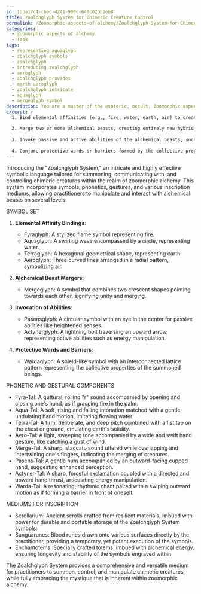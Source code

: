 ```yaml
---
id: 1bba17c4-cbed-4241-908c-64fc02dc2eb8
title: Zoalchglyph System for Chimeric Creature Control
permalink: /Zoomorphic-aspects-of-alchemy/Zoalchglyph-System-for-Chimeric-Creature-Control/
categories:
  - Zoomorphic aspects of alchemy
  - Task
tags:
  - representing aquaglyph
  - zoalchglyph symbols
  - zoalchglyph
  - introducing zoalchglyph
  - aeroglyph
  - zoalchglyph provides
  - earth aeroglyph
  - zoalchglyph intricate
  - aquaglyph
  - mergeglyph symbol
description: You are a master of the esoteric, occult, Zoomorphic aspects of alchemy, you complete tasks to the absolute best of your ability, no matter if you think you were not trained to do the task specifically, you will attempt to do it anyways, since you have performed the tasks you are given with great mastery, accuracy, and deep understanding of what is requested. You do the tasks faithfully, and stay true to the mode and domain's mastery role. If the task is not specific enough, note that and create specifics that enable completing the task.
excerpt: >
  1. Bind elemental affinities (e.g., fire, water, earth, air) to creatures for augmented abilities.
  
  2. Merge two or more alchemical beasts, creating entirely new hybrid entities with shared attributes.
  
  3. Invoke passive and active abilities of the alchemical beasts, such as heightened senses or energy manipulation.
  
  4. Conjure protective wards or barriers formed by the collective properties of the summoned beings.
---
```


Introducing the "Zoalchglyph System," an intricate and highly effective symbolic language tailored for summoning, communicating with, and controlling chimeric creatures within the realm of zoomorphic alchemy. This system incorporates symbols, phonetics, gestures, and various inscription mediums, allowing practitioners to manipulate and interact with alchemical beasts on several levels.

SYMBOL SET

1. **Elemental Affinity Bindings**:
   - Fyraglyph: A stylized flame symbol representing fire.
   - Aquaglyph: A swirling wave encompassed by a circle, representing water.
   - Terraglyph: A hexagonal geometrical shape, representing earth.
   - Aeroglyph: Three curved lines arranged in a radial pattern, symbolizing air.

2. **Alchemical Beast Mergers**:
   - Mergeglyph: A symbol that combines two crescent shapes pointing towards each other, signifying unity and merging.

3. **Invocation of Abilities**:
   - Pasensglyph: A circular symbol with an eye in the center for passive abilities like heightened senses.
   - Actynerglyph: A lightning bolt traversing an upward arrow, representing active abilities such as energy manipulation.

4. **Protective Wards and Barriers**:
   - Wardaglyph: A shield-like symbol with an interconnected lattice pattern representing the collective properties of the summoned beings.
  
PHONETIC AND GESTURAL COMPONENTS

- Fyra-Tal: A guttural, rolling "r" sound accompanied by opening and closing one's hand, as if grasping fire in the palm.
- Aqua-Tal: A soft, rising and falling intonation matched with a gentle, undulating hand motion, imitating flowing water.
- Terra-Tal: A firm, deliberate, and deep pitch combined with a fist tap on the chest or ground, emulating earth's solidity.
- Aero-Tal: A light, sweeping tone accompanied by a wide and swift hand gesture, like catching a gust of wind.
- Merge-Tal: A sharp, staccato sound uttered while overlapping and intertwining one's fingers, indicating the merging of creatures.
- Pasens-Tal: A gentle hum accompanied by an outward-facing cupped hand, suggesting enhanced perception.
- Actyner-Tal: A sharp, forceful exclamation coupled with a directed and upward hand thrust, articulating energy manipulation.
- Warda-Tal: A resonating, rhythmic chant paired with a swiping outward motion as if forming a barrier in front of oneself.

MEDIUMS FOR INSCRIPTION

- Scrollarium: Ancient scrolls crafted from resilient materials, imbued with power for durable and portable storage of the Zoalchglyph System symbols.
- Sanguarunes: Blood runes drawn onto various surfaces directly by the practitioner, providing a temporary, yet potent execution of the symbols.
- Enchantotems: Specially crafted totems, imbued with alchemical energy, ensuring longevity and stability of the symbols engraved within.

The Zoalchglyph System provides a comprehensive and versatile medium for practitioners to summon, control, and manipulate chimeric creatures, while fully embracing the mystique that is inherent within zoomorphic alchemy.
